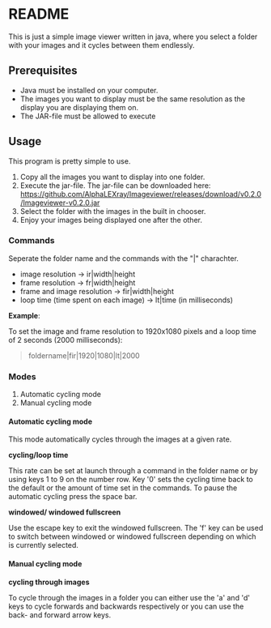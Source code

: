 # README

This is just a simple image viewer written in java, where you select a folder with your images and it cycles between them endlessly.

## Prerequisites

- Java must be installed on your computer.
- The images you want to display must be the same resolution as the display you are displaying them on.
- The JAR-file must be allowed to execute

## Usage

This program is pretty simple to use.

1. Copy all the images you want to display into one folder.
2. Execute the jar-file. The jar-file can be downloaded here: https://github.com/AlphaLEXray/Imageviewer/releases/download/v0.2.0/Imageviewer-v0.2.0.jar
3. Select the folder with the images in the built in chooser.
4. Enjoy your images being displayed one after the other.

### Commands

Seperate the folder name and the commands with the "|" charachter.

- image resolution &rarr; ir|width|height
- frame resolution &rarr; fr|width|height
- frame and image resolution &rarr; fir|width|height
- loop time (time spent on each image) &rarr; lt|time (in milliseconds)

**Example**:

To set the image and frame resolution to 1920x1080 pixels and a loop time of 2 seconds (2000 milliseconds):

> foldername|fir|1920|1080|lt|2000

### Modes

1. Automatic cycling mode
2. Manual cycling mode

#### Automatic cycling mode

This mode automatically cycles through the images at a given rate. 

**cycling/loop time**

This rate can be set at launch through a command in the folder name or by using keys 1 to 9 on the number row. Key '0' sets the cycling time back to the default or the amount of time set in the commands. To pause the automatic cycling press the space bar.

**windowed/ windowed fullscreen**

Use the escape key to exit the windowed fullscreen. The 'f' key can be used to switch between windowed or windowed fullscreen depending on which is currently selected.

#### Manual cycling mode

**cycling through images**

To cycle through the images in a folder you can either use the 'a' and 'd' keys to cycle forwards and backwards respectively or you can use the back- and forward arrow keys.